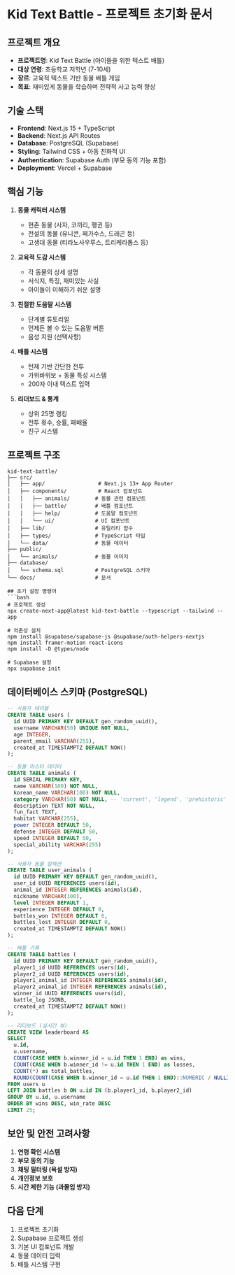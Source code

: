 # Kid Text Battle - 프로젝트 초기화 문서

## 프로젝트 개요
- **프로젝트명**: Kid Text Battle (아이들을 위한 텍스트 배틀)
- **대상 연령**: 초등학교 저학년 (7-10세)
- **장르**: 교육적 텍스트 기반 동물 배틀 게임
- **목표**: 재미있게 동물을 학습하며 전략적 사고 능력 향상

## 기술 스택
- **Frontend**: Next.js 15 + TypeScript
- **Backend**: Next.js API Routes
- **Database**: PostgreSQL (Supabase)
- **Styling**: Tailwind CSS + 아동 친화적 UI
- **Authentication**: Supabase Auth (부모 동의 기능 포함)
- **Deployment**: Vercel + Supabase

## 핵심 기능
1. **동물 캐릭터 시스템**
   - 현존 동물 (사자, 코끼리, 펭귄 등)
   - 전설의 동물 (유니콘, 페가수스, 드래곤 등)
   - 고생대 동물 (티라노사우루스, 트리케라톱스 등)

2. **교육적 도감 시스템**
   - 각 동물의 상세 설명
   - 서식지, 특징, 재미있는 사실
   - 아이들이 이해하기 쉬운 설명

3. **친절한 도움말 시스템**
   - 단계별 튜토리얼
   - 언제든 볼 수 있는 도움말 버튼
   - 음성 지원 (선택사항)

4. **배틀 시스템**
   - 턴제 기반 간단한 전투
   - 가위바위보 + 동물 특성 시스템
   - 200자 이내 텍스트 입력

5. **리더보드 & 통계**
   - 상위 25명 랭킹
   - 전투 횟수, 승률, 패배율
   - 친구 시스템

## 프로젝트 구조
```
kid-text-battle/
├── src/
│   ├── app/                 # Next.js 13+ App Router
│   ├── components/          # React 컴포넌트
│   │   ├── animals/        # 동물 관련 컴포넌트
│   │   ├── battle/         # 배틀 컴포넌트
│   │   ├── help/           # 도움말 컴포넌트
│   │   └── ui/             # UI 컴포넌트
│   ├── lib/                # 유틸리티 함수
│   ├── types/              # TypeScript 타입
│   └── data/               # 동물 데이터
├── public/
│   └── animals/            # 동물 이미지
├── database/
│   └── schema.sql          # PostgreSQL 스키마
└── docs/                   # 문서

## 초기 설정 명령어
```bash
# 프로젝트 생성
npx create-next-app@latest kid-text-battle --typescript --tailwind --app

# 의존성 설치
npm install @supabase/supabase-js @supabase/auth-helpers-nextjs
npm install framer-motion react-icons
npm install -D @types/node

# Supabase 설정
npx supabase init
```

## 데이터베이스 스키마 (PostgreSQL)
```sql
-- 사용자 테이블
CREATE TABLE users (
  id UUID PRIMARY KEY DEFAULT gen_random_uuid(),
  username VARCHAR(50) UNIQUE NOT NULL,
  age INTEGER,
  parent_email VARCHAR(255),
  created_at TIMESTAMPTZ DEFAULT NOW()
);

-- 동물 마스터 데이터
CREATE TABLE animals (
  id SERIAL PRIMARY KEY,
  name VARCHAR(100) NOT NULL,
  korean_name VARCHAR(100) NOT NULL,
  category VARCHAR(50) NOT NULL, -- 'current', 'legend', 'prehistoric'
  description TEXT NOT NULL,
  fun_fact TEXT,
  habitat VARCHAR(255),
  power INTEGER DEFAULT 50,
  defense INTEGER DEFAULT 50,
  speed INTEGER DEFAULT 50,
  special_ability VARCHAR(255)
);

-- 사용자 동물 컬렉션
CREATE TABLE user_animals (
  id UUID PRIMARY KEY DEFAULT gen_random_uuid(),
  user_id UUID REFERENCES users(id),
  animal_id INTEGER REFERENCES animals(id),
  nickname VARCHAR(100),
  level INTEGER DEFAULT 1,
  experience INTEGER DEFAULT 0,
  battles_won INTEGER DEFAULT 0,
  battles_lost INTEGER DEFAULT 0,
  created_at TIMESTAMPTZ DEFAULT NOW()
);

-- 배틀 기록
CREATE TABLE battles (
  id UUID PRIMARY KEY DEFAULT gen_random_uuid(),
  player1_id UUID REFERENCES users(id),
  player2_id UUID REFERENCES users(id),
  player1_animal_id INTEGER REFERENCES animals(id),
  player2_animal_id INTEGER REFERENCES animals(id),
  winner_id UUID REFERENCES users(id),
  battle_log JSONB,
  created_at TIMESTAMPTZ DEFAULT NOW()
);

-- 리더보드 (실시간 뷰)
CREATE VIEW leaderboard AS
SELECT 
  u.id,
  u.username,
  COUNT(CASE WHEN b.winner_id = u.id THEN 1 END) as wins,
  COUNT(CASE WHEN b.winner_id != u.id THEN 1 END) as losses,
  COUNT(*) as total_battles,
  ROUND(COUNT(CASE WHEN b.winner_id = u.id THEN 1 END)::NUMERIC / NULLIF(COUNT(*), 0) * 100, 2) as win_rate
FROM users u
LEFT JOIN battles b ON u.id IN (b.player1_id, b.player2_id)
GROUP BY u.id, u.username
ORDER BY wins DESC, win_rate DESC
LIMIT 25;
```

## 보안 및 안전 고려사항
1. **연령 확인 시스템**
2. **부모 동의 기능**
3. **채팅 필터링 (욕설 방지)**
4. **개인정보 보호**
5. **시간 제한 기능 (과몰입 방지)**

## 다음 단계
1. 프로젝트 초기화
2. Supabase 프로젝트 생성
3. 기본 UI 컴포넌트 개발
4. 동물 데이터 입력
5. 배틀 시스템 구현